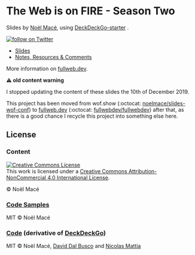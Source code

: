 # The Web is on FIRE - Season Two

<p>Slides by <a href="https://twitter.com/noel_mace" rel="nofollow">Noël Macé</a>, using <a href="https://github.com/deckgo/deckdeckgo-starter">DeckDeckGo-starter</a> .</p>
<p>
<a href="https://twitter.com/intent/follow?screen_name=noel_mace">
    <img src="https://img.shields.io/twitter/follow/noel_mace?style=social" alt="follow on Twitter">
  </a>
</p>

- [Slides](https://fullweb.dev/slides/wof/latest/)
- [Notes, Resources & Comments](./src/notes.md)

More information on [fullweb.dev](https://fullweb.dev/en/conferences/wof-v2).

<!-- markdownlint-disable no-emphasis-as-header-->

**:warning: old content warning**

I stopped updating the content of these slides the 10th of December 2019.

This project has been moved from wof.show (:octocat: [noelmace/slides-wof-conf](https://github.com/nlm-pro/slides-wof-conf/)) to [fullweb.dev](https://fullweb.dev) (:octocat: [fullwebdev/fullwebdev](https://github.com/fullwebdev/fullwebdev)) after that, as there is a good chance I recycle this project into something else here.

## License

### Content

<a rel="license" href="http://creativecommons.org/licenses/by-nc/4.0/"><img alt="Creative Commons License" style="border-width:0" src="https://i.creativecommons.org/l/by-nc/4.0/88x31.png" /></a><br />This work is licensed under a <a rel="license" href="http://creativecommons.org/licenses/by-nc/4.0/">Creative Commons Attribution-NonCommercial 4.0 International License</a>.

© Noël Macé

### [Code Samples](./src/assets/code-samples)

MIT © Noël Macé

### [Code](./src) (derivative of [DeckDeckGo](https://github.com/deckgo/deckdeckgo-starter))

MIT © Noël Macé, [David Dal Busco](mailto:david.dalbusco@outlook.com) and [Nicolas Mattia](nicolas@nmattia.com)

[deckdeckgo]: https://deckdeckgo.com
